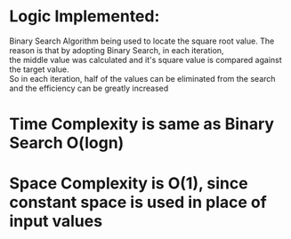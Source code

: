 # Logic Implemented:
Binary Search Algorithm being used to locate the square root value.
The reason is that by adopting Binary Search, in each iteration, <br>
the middle value was calculated and it's square value is compared against the target value.<br>
So in each iteration, half of the values can be eliminated from the search and the efficiency can be greatly increased<br>

# Time Complexity is same as Binary Search O(logn)<br>
# Space Complexity is O(1), since constant space is used in place of input values

